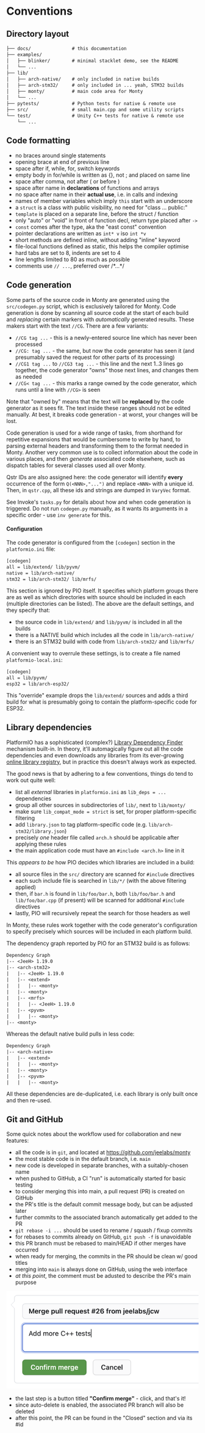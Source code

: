 # Conventions

## Directory layout
```text
├── docs/               # this documentation
├── examples/
│   ├── blinker/        # minimal stacklet demo, see the README
│   └── ...
├── lib/
│   ├── arch-native/    # only included in native builds
│   ├── arch-stm32/     # only included in ... yeah, STM32 builds
│   ├── monty/          # main code area for Monty
│   └── ...
├── pytests/            # Python tests for native & remote use
├── src/                # small main.cpp and some utility scripts
└── test/               # Unity C++ tests for native & remote use
    └── ...
```

[MPY]: https://micropython.org/

## Code formatting

* no braces around single statements
* opening brace at end of previous line
* space after if, while, for, switch keywords
* empty body in for/while is written as {}, not ; and placed on same line
* space after comma, not after ( or before )
* space after name in **declarations** of functions and arrays
* no space after name in their **actual use**, i.e. in calls and indexing
* names of member variables which imply `this` start with an underscore
* a `struct` is a class with public visibility, no need for "class ... public:"
* `template` is placed on a separate line, before the struct / function
* only "auto" or "void" in front of function decl, return type placed after `->`
* `const` comes after the type, aka the "east const" convention
* pointer declarations are written as `int* v` iso `int *v`
* short methods are defined inline, without adding "inline" keyword
* file-local functions defined as static, this helps the compiler optimise
* hard tabs are set to 8, indents are set to 4
* line lengths limited to 80 as much as possible
* comments use `// ...`, preferred over /\*...\*/

## Code generation

Some parts of the source code in Monty are generated using the `src/codegen.py`
script, which is exclusively tailored for Monty.  Code generation is done by
scanning all source code at the start of each build and _replacing_ certain
markers with _automatically_ generated results. These makers start with the text
`//CG`. There are a few variants:

* `//CG tag ...` - this is a newly-entered source line which has never been
  processed
* `//CG: tag ...` - the same, but now the code generator has seen it (and
  presumably saved the request for other parts of its processing)
* `//CG1 tag ...` to `//CG3 tag ...` - this line and the next 1..3 lines go
  together, the code generator "owns" those next lines, and changes them as
  needed
* `//CG< tag ...` - this marks a range owned by the code generator, which runs
  until a line with `//CG>` is seen

Note that "owned by" means that the text will be **replaced** by the code
generator as it sees fit. The text inside these ranges should not be edited
manually. At best, it breaks code generation - at worst, your changes will be
lost.

Code generation is used for a wide range of tasks, from shorthand for repetitive
expansions that would be cumbersome to write by hand, to parsing external
headers and transforming them to the format needed in Monty. Another very common
use is to collect information about the code in various places, and then
_generate_ associated code elsewhere, such as dispatch tables for several
classes used all over Monty.

Qstr IDs are also assigned here: the code generator will identify **every**
occurrence of the form `Q(<NNN>,"...")` and replace `<NNN>` with a unique id.
Then, in `qstr.cpp`, all these ids and strings are dumped in `VaryVec` format.

See Invoke's `tasks.py` for details about how and when code generation is
triggered. Do not run `codegen.py` manually, as it wants its arguments in a
specific order - use `inv generate` for this.

#### Configuration

The code generator is configured from the `[codegen]` section in the
`platformio.ini` file:

```
[codegen]
all = lib/extend/ lib/pyvm/
native = lib/arch-native/
stm32 = lib/arch-stm32/ lib/mrfs/
```

This section is ignored by PIO itself. It specifies which platform groups
there are as well as which directories with source should be included in each
(multiple directories can be listed). The above are the default settings, and
they specify that:

* the source code in `lib/extend/` and `lib/pyvm/` is included in all the builds
* there is a NATIVE build which includes all the code in `lib/arch-native/`
* there is an STM32 build with code from `lib/arch-stm32/` and `lib/mrfs/`

A convenient way to overrule these settings, is to create a file named
`platformio-local.ini`:

```
[codegen]
all = lib/pyvm/
esp32 = lib/arch-esp32/
```

This "override" example drops the `lib/extend/` sources and adds a third build
for what is presumably going to contain the platform-specific code for ESP32.

## Library dependencies

PlatformIO has a sophisticated (complex?) [Library Dependency Finder][LDF]
mechanism built-in. In theory, it'll automagically figure out all the code
dependencies and even downloads any libraries from its ever-growing [online
library registry][OLR], but in practice this doesn't always work as expected.

The good news is that by adhering to a few conventions, things do tend to work
out quite well:

* list all _external_ libraries in `platformio.ini` as `lib_deps = ...`
  dependencies
* group all other sources in subdirectories of `lib/`, next to `lib/monty/`
* make sure `lib_compat_mode = strict` is set, for proper platform-specific
  filtering
* add `library.json` to tag platform-specific code (e.g.
  `lib/arch-stm32/library.json`)
* precisely *one* header file called `arch.h` should be applicable after
  applying these rules
* the main application code must have an `#include <arch.h>` line in it

This _appears to be_ how PIO decides which libraries are included
in a build:

* all source files in the `src/` directory are scanned for `#include` directives
* each such include file is searched in `lib/*/` (with the above filtering
  applied)
* then, if `bar.h` is found in `lib/foo/bar.h`, both `lib/foo/bar.h` and
  `lib/foo/bar.cpp` (if present) will be scanned for additional `#include`
  directives
* lastly, PIO will recursively repeat the search for those headers as well

In Monty, these rules work together with the code generator's configuration to
specify precisely which sources will be included in each platform build.

[LDF]: https://docs.platformio.org/en/latest/librarymanager/ldf.html
[OLR]: https://platformio.org/lib

The dependency graph reported by PIO for an STM32 build is as follows:

```text
Dependency Graph
|-- <JeeH> 1.19.0
|-- <arch-stm32>
|   |-- <JeeH> 1.19.0
|   |-- <extend>
|   |   |-- <monty>
|   |-- <monty>
|   |-- <mrfs>
|   |   |-- <JeeH> 1.19.0
|   |-- <pyvm>
|   |   |-- <monty>
|-- <monty>
```

Whereas the default native build pulls in less code:

```text
Dependency Graph
|-- <arch-native>
|   |-- <extend>
|   |   |-- <monty>
|   |-- <monty>
|   |-- <pyvm>
|   |   |-- <monty>
```

All these dependencies are de-duplicated, i.e. each library is only built once
and then re-used.

## Git and GitHub

Some quick notes about the workflow used for collaboration and new features:

* all the code is in `git`, and located at <https://github.com/jeelabs/monty>
* the most stable code is in the default branch, i.e. `main`
* new code is developed in separate branches, with a suitably-chosen name
* when pushed to GitHub, a CI "run" is automatically started for basic testing
* to consider merging this into main, a pull request (PR) is created on GitHub
* the PR's title is the default commit message body, but can be adjusted later
* further commits to the associated branch automatically get added to the PR
* `git rebase -i ...` should be used to rename / squash / fixup commits
* for rebases to commits already on GitHub, `git push -f` is unavoidable
* this PR branch must be rebased to main/HEAD if other merges have occurred
* when ready for merging, the commits in the PR should be clean w/ good titles
* merging into `main` is always done on GitHub, using the web interface
* _at this point_, the comment must be adusted to describe the PR's main purpose

![](github-commit.png ':size=50%x')

* the last step is a button titled **"Confirm merge"** - click, and that's it!
* since auto-delete is enabled, the associated PR branch will also be deleted
* after this point, the PR can be found in the "Closed" section and via its #id
